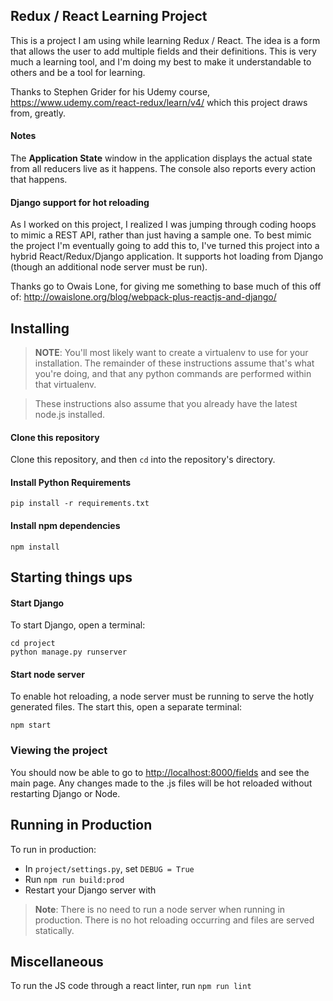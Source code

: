 ## Redux / React Learning Project

This is a project I am using while learning Redux / React. The idea is a form that allows the user to
add multiple fields and their definitions. This is very much a learning tool, and I'm doing my best to 
make it understandable to others and be a tool for learning.

Thanks to Stephen Grider for his Udemy course, <https://www.udemy.com/react-redux/learn/v4/> which this
project draws from, greatly.

#### Notes

The **Application State** window in the application displays the actual state from all reducers live 
as it happens. The console also reports every action that happens.

#### Django support for hot reloading

As I worked on this project, I realized I was jumping through coding hoops to mimic a REST API, rather than
just having a sample one. To best mimic the project I'm eventually going to add this to, I've turned this project
into a hybrid React/Redux/Django application. It supports hot loading from Django (though an additional node
server must be run).

Thanks go to Owais Lone, for giving me something to base much of this off of: <http://owaislone.org/blog/webpack-plus-reactjs-and-django/>

## Installing

> **NOTE**: You'll most likely want to create a virtualenv to use for your installation. The remainder of these
> instructions assume that's what you're doing, and that any python commands are performed within that virtualenv.

> These instructions also assume that you already have the latest node.js installed.

#### Clone this repository

Clone this repository, and then `cd` into the repository's directory. 

#### Install Python Requirements

```
pip install -r requirements.txt
```

#### Install npm dependencies

```
npm install
```

## Starting things ups

#### Start Django

To start Django, open a terminal:

```
cd project
python manage.py runserver
```

#### Start node server

To enable hot reloading, a node server must be running to serve the hotly generated files. The start this, open a
separate terminal:

```
npm start
```

### Viewing the project

You should now be able to go to <http://localhost:8000/fields> and see the main page. Any changes made to the .js
files will be hot reloaded without restarting Django or Node.

## Running in Production

To run in production:

* In `project/settings.py`, set `DEBUG = True`
* Run `npm run build:prod`
* Restart your Django server with

> **Note**: There is no need to run a node server when running in production. There is no hot reloading occurring
and files are served statically.

## Miscellaneous

To run the JS code through a react linter, run `npm run lint`









